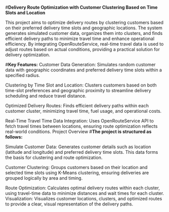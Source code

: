 #**Delivery Route Optimization with Customer Clustering Based on Time Slots and Location**

This project aims to optimize delivery routes by clustering customers based on their preferred delivery time slots and geographic locations. The system generates simulated customer data, organizes them into clusters, and finds efficient delivery paths to minimize travel time and enhance operational efficiency. By integrating OpenRouteService, real-time travel data is used to adjust routes based on actual conditions, providing a practical solution for delivery optimization.

#**Key Features:**
Customer Data Generation: Simulates random customer data with geographic coordinates and preferred delivery time slots within a specified radius.

Clustering by Time Slot and Location: Clusters customers based on both time-slot preferences and geographic proximity to streamline delivery scheduling and reduce travel distance.


Optimized Delivery Routes: Finds efficient delivery paths within each customer cluster, minimizing travel time, fuel usage, and operational costs.

Real-Time Travel Time Data Integration: Uses OpenRouteService API to fetch travel times between locations, ensuring route optimization reflects real-world conditions.
Project Overview
#**The project is structured as follows:**

Simulate Customer Data: Generates customer details such as location (latitude and longitude) and preferred delivery time slots. This data forms the basis for clustering and route optimization.

Customer Clustering: Groups customers based on their location and selected time slots using K-Means clustering, ensuring deliveries are grouped logically by area and timing.

Route Optimization: Calculates optimal delivery routes within each cluster, using travel-time data to minimize distances and wait times for each cluster.
Visualization: Visualizes customer locations, clusters, and optimized routes to provide a clear, visual representation of the delivery paths.
